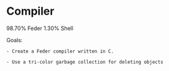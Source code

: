 # Compiler

98.70%  Feder
1.30%   Shell

Goals:

    - Create a Feder compiler written in C.

    - Use a tri-color garbage collection for deleting objects

